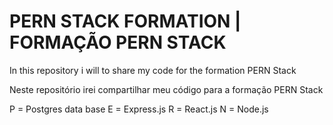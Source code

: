 # PERN STACK FORMATION | FORMAÇÃO PERN STACK
In this repository i will to share my code for the formation PERN Stack

Neste repositório irei compartilhar meu código para a formação PERN Stack
 
 P = Postgres data base
 E = Express.js 
 R = React.js 
 N = Node.js
